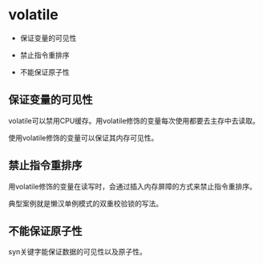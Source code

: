 # volatile

- 保证变量的可见性

- 禁止指令重排序
- 不能保证原子性

## 保证变量的可见性

volatile可以禁用CPU缓存。用volatile修饰的变量每次使用都要去主存中去读取。

使用volatile修饰的变量可以保证其内存可见性。

## 禁止指令重排序

用volatile修饰的变量在读写时，会通过插入内存屏障的方式来禁止指令重排序。

典型案例就是懒汉单例模式的双重校验锁的写法。

## 不能保证原子性

syn关键字能保证数据的可见性以及原子性。 

